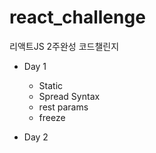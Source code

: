 # react_challenge
리액트JS 2주완성 코드챌린지

- Day 1
  - Static
  - Spread Syntax
  - rest params
  - freeze

- Day 2
